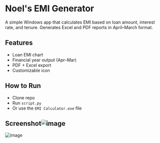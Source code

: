 # Noel's EMI Generator

A simple Windows app that calculates EMI based on loan amount, interest rate, and tenure. Generates Excel and PDF reports in April–March format.

## Features
- Loan EMI chart
- Financial year output (Apr–Mar)
- PDF + Excel export
- Customizable icon

## How to Run
- Clone repo
- Run `script.py`
- Or use the `EMI Calculator.exe` file

## Screenshot![image](https://github.com/user-attachments/assets/137eb5c5-2bf7-43e5-8c86-d4ebb8dd26c6)
![image](https://github.com/user-attachments/assets/f18575f6-ad41-4527-b65d-24e61671912f)


